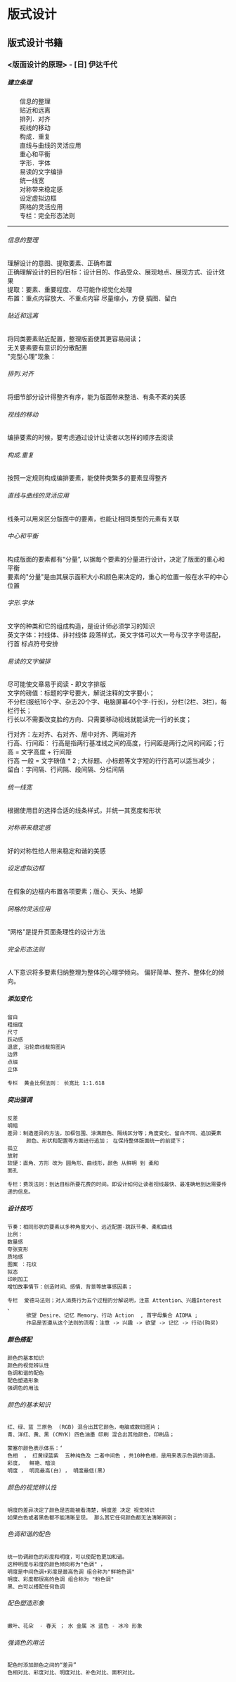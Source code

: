 # 版式设计
## 版式设计书籍
### <版面设计的原理> - [日] 伊达千代
##### 建立条理  
　　信息的整理  
　　贴近和远离  
　　排列．对齐  
　　视线的移动  
　　构成．重复  
　　直线与曲线的灵活应用  
　　重心和平衡  
　　字形．字体  
　　易读的文字编排  
　　统一线宽  
　　对称带来稳定感  
　　设定虚拟边框  
　　网格的灵活应用  
　　专栏：完全形态法则

---
###### 信息的整理
理解设计的意图、提取要素、正确布置  
正确理解设计的目的/目标：设计目的、作品受众、展现地点、展现方式、设计效果  
提取：要素、重要程度、 尽可能作视觉化处理  
布置：重点内容放大、不重点内容 尽量缩小，方便 插图、留白

###### 贴近和远离  
将同类要素贴近配置，整理版面使其更容易阅读；  
无关要素要有意识的分散配置  
"完型心理"现象：

###### 排列.对齐
将细节部分设计得整齐有序，能为版面带来整洁、有条不紊的美感

###### 视线的移动
编排要素的时候，要考虑通过设计让读者以怎样的顺序去阅读  

###### 构成.重复
按照一定规则构成编排要素，能使种类繁多的要素显得整齐

###### 直线与曲线的灵活应用
线条可以用来区分版面中的要素，也能让相同类型的元素有关联

###### 中心和平衡
构成版面的要素都有“分量”, 以据每个要素的分量进行设计，决定了版面的重心和平衡  
要素的"分量"是由其展示面积大小和颜色来决定的，重心的位置一般在水平的中心位置  

###### 字形.字体
文字的种类和它的组成构造，是设计师必须学习的知识  
英文字体：衬线体、非衬线体
段落样式，英文字体可以大一号与汉字字号适配，行首 标点符号安排

###### 易读的文字编排
尽可能使文章易于阅读 - 即文字排版  
文字的磅值：标题的字号要大，解说注释的文字要小；  
不分栏(报纸16个字、杂志20个字、电脑屏幕40个字-行长)，分栏(2栏、3栏)，每栏行长；  
行长以不需要改变脸的方向、只需要移动视线就能读完一行的长度；

行对齐：左对齐、右对齐、居中对齐、两端对齐  
行高、行间距：  行高是指两行基准线之间的高度，行间距是两行之间的间距；行高 = 文字高度 + 行间距  
行高 一般 = 文字磅值 * 2  ;  大标题、小标题等文字短的行行高可以适当减少；  
留白：字间隔、行间隔、段间隔、分栏间隔

###### 统一线宽
根据使用目的选择合适的线条样式，并统一其宽度和形状  

###### 对称带来稳定感
好的对称性给人带来稳定和谐的美感

###### 设定虚拟边框
在假象的边框内布置各项要素；版心、天头、地脚

###### 网格的灵活应用
"网格"是提升页面条理性的设计方法  

###### 完全形态法则
人下意识将多要素归纳整理为整体的心理学倾向。 偏好简单、整齐、整体化的倾向。

##### 添加变化
    留白
    粗细度
    尺寸
    跃动感
    退底, 沿轮廓线裁剪图片
    边界
    点缀
    立体

    专栏  黄金比例法则： 长宽比 1:1.618

##### 突出强调
    反差
    明暗
    差异：制造差异的方法，加框包围、涂满颜色、隔线区分等；角度变化、留白不同、追加要素
          颜色、形状和配置等方面进行追加； 在保持整体版面统一的前提下；
    孤立
    放射
    软硬：直角、方形 改为 圆角形、曲线形，颜色 从鲜明 到 柔和
    面孔

    专栏：费茨法则：到达目标所要花费的时间。即设计如何让读者视线最快、最准确地到达需要传递的信息。  


##### 设计技巧
    节奏：相同形状的要素以多种角度大小、远近配置-跳跃节奏、柔和曲线
    比例：
    数量感
    夸张变形
    质地感
    图案 ：花纹
    拟态
    印刷加工
    增加故事情节：创造时间、感情、背景等故事感因素；

    专栏  爱德马法则；对人消费行为五个过程的分解说明，注意 Attention、兴趣Interest 、
          欲望 Desire、记忆 Memory、行动 Action  , 首字母集合 AIDMA ;
          作品是否遵从这个法则的流程：注意 -> 兴趣 -> 欲望 -> 记忆 -> 行动(购买)

##### 颜色搭配
    颜色的基本知识
    颜色的视觉辨认性
    色调和谐的配色
    配色塑造形象
    强调色的用法

###### 颜色的基本知识
    红、绿、蓝 三原色  (RGB) 混合出其它颜色，电脑或数码图片；
    青、洋红、黄、黑 (CMYK) 四色油墨 印刷 混合出其他颜色，印刷品；

    蒙塞尔颜色表示体系：‘
    色相  ， 红黄绿蓝紫  五种纯色及 二者中间色 ，共10种色相，是用来表示色调的词语。
    彩度，  鲜艳、暗淡
    明度 ， 明亮最高(白) ， 明度最低(黑)

###### 颜色的视觉辨认性
    明度的差异决定了颜色是否能被看清楚，明度差 决定 视觉辨识
    如果白色或者黑色都不能清晰呈现， 那么其它任何颜色都无法清晰辨别；


###### 色调和谐的配色
    统一协调颜色的彩度和明度，可以使配色更加和谐。
    这种明度与彩度的颜色倾向称为"色调" ，
    明度是中间色调+彩度是最高色调 组合称为"鲜艳色调"
    明度、彩度都很高的色调 组合称为 "粉色调"
    黑、白可以搭配任何色调

###### 配色塑造形象
    嫩叶、花朵  - 春天 ； 水 金属 冰 蓝色 - 冰冷 形象   
###### 强调色的用法
    配色时添加颜色之间的“差异”
    色相对比、彩度对比、明度对比、补色对比、面积对比。













　　
　　
